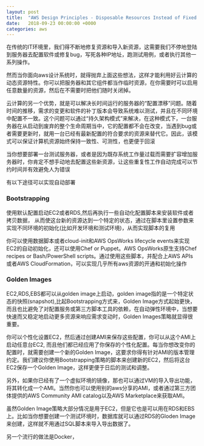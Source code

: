 ```yaml
---
layout: post
title:  "AWS Design Principles - Disposable Resources Instead of Fixed Servers"
date:   2018-09-23 00:00:00 +0000
categories: aws
---
```


在传统的IT环境里，我们得不断地修复资源和导入新资源，这需要我们不停地登陆到服务器去配置软件或修复bug，写死各种IP地址，跑测试用例，或者执行其他一系列操作。

然而当你面向aws设计系统时，就得抛弃上面这些想法，这样才能利用好云计算的动态资源特性。你可以把服务器和其它组件都当作临时资源，在你需要时可以启用任意数量的资源，然后在不需要时把他们随时关闭掉。

云计算的另一个优势，就是可以解决长时间运行的服务器的“配置漂移”问题。随着时间的推移，需求的变更和软件的补丁版本会导致系统难以测试，并且在不同环境中配置不一致。这个问题可以通过“持久架构模式”来解决，在这种模式下，一台服务器在从启动到废弃的整个生命周期当中，它的配置都不会在改变，当遇到bug或者需要更新时，就用一台已经有最新配置的符合要求的资源来替代它。因此，该模式可以保证计算机资源始终保持一致性、可测性，也更便于回滚


当你想要部署一台测试服务器，或者是因为既存系统工作量过载而需要扩容增加服务器时，你肯定不想手动地去配置这些新资源，让这些重复性工作自动完成可以节约时间并有效避免人为错误

有以下途径可以实现自动部署

### Bootstrapping
使用默认配置启动EC2或者RDS,然后再执行一些自动化配置脚本来安装软件或者拷贝数据，
从而使这台新的资源达到一个特定的状态，通过在脚本里设置参数来实现不同环境的初始化(比如开发环境和测试环境)，从而实现脚本的复用

你可以使用数据脚本或者cloud-init和AWS OpsWorks lifecycle events来实现EC2的自动初始化，还可以使用Chef or Puppet。AWS OpsWorks原生支持Chef recipes or Bash/PowerShell scripts。通过使用这些脚本，并配合上AWS APIs或者AWS CloudFormation，可以实现几乎所有aws资源的开通和初始化操作

### Golden Images
EC2,RDS,EBS都可以从golden image上启动，golden image指的是一个特定状态的快照(snapshot),比起Bootstrapping方式来，Golden Image方式起始更快，而且也比避免了对配置服务或第三方脚本工具的依赖，在自动弹性环境中，当想要快速而又稳定地启动更多资源来响应需求变动时，Golden Images策略就显得很重要。

你可以个性化设置EC2，然后通过创建AMI来保存这些配置，你可以从这个AMI上启动任意台EC2, 而且他们都已经应用了你保存的个性化配置。每当你想改变你的配置时，就需要创建一个新的Golden Image，这要求你得有针对AMI的版本管理约定。我们建议你使用Bootstrapping策略的脚本来创建新的EC2，然后将这台EC2保存一个Golden Image，这样更便于日后的测试和调整。


另外，如果你已经有了一个虚拟环境的镜像，那也可以通过VM的导入导出功能，将其转化成一个AMI。当然你也可以使用别的aws分享的AMI，或者通过第三方团体提供的AWS Community AMI catalog以及AWS Marketplace来获取AMI。

虽然Golden Image策略大部分情况是用于EC2，但是它也是可以用在RDS和EBS上。比如当你想要创建一个测试环境时，数据库就可以通过RDS的Gloden Image来创建，这样就不用通过SQL脚本来导入导出数据了。

另一个流行的做法是Docker，



